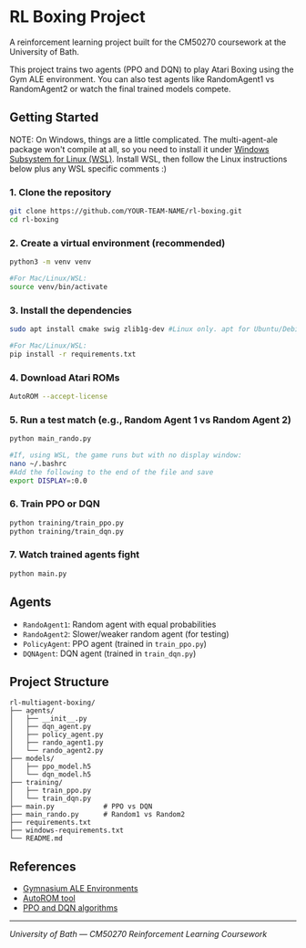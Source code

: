 # RL Boxing Project

A reinforcement learning project built for the CM50270 coursework at the University of Bath.

This project trains two agents (PPO and DQN) to play Atari Boxing using the Gym ALE environment. You can also test agents like RandomAgent1 vs RandomAgent2 or watch the final trained models compete.

## Getting Started

NOTE: On Windows, things are a little complicated. The multi-agent-ale package won't compile at all, so you need to install it under [Windows Subsystem for Linux (WSL)](https://learn.microsoft.com/en-us/windows/wsl/install). Install WSL, then follow the Linux instructions below plus any WSL specific comments :)

### 1. Clone the repository
```bash
git clone https://github.com/YOUR-TEAM-NAME/rl-boxing.git
cd rl-boxing
```

### 2. Create a virtual environment (recommended)
```bash
python3 -m venv venv

#For Mac/Linux/WSL:
source venv/bin/activate
```

### 3. Install the dependencies
```bash
sudo apt install cmake swig zlib1g-dev #Linux only. apt for Ubuntu/Debian etc., your package manager of choice otherwise.

#For Mac/Linux/WSL:
pip install -r requirements.txt 
```

### 4. Download Atari ROMs
```bash
AutoROM --accept-license
```

### 5. Run a test match (e.g., Random Agent 1 vs Random Agent 2)
```bash
python main_rando.py

#If, using WSL, the game runs but with no display window:
nano ~/.bashrc
#Add the following to the end of the file and save
export DISPLAY=:0.0

```

### 6. Train PPO or DQN
```bash
python training/train_ppo.py
python training/train_dqn.py
```

### 7. Watch trained agents fight
```bash
python main.py
```

## Agents

- `RandoAgent1`: Random agent with equal probabilities
- `RandoAgent2`: Slower/weaker random agent (for testing)
- `PolicyAgent`: PPO agent (trained in `train_ppo.py`)
- `DQNAgent`: DQN agent (trained in `train_dqn.py`)

## Project Structure

```
rl-multiagent-boxing/
├── agents/
│   ├── __init__.py
│   ├── dqn_agent.py
│   ├── policy_agent.py
│   ├── rando_agent1.py
│   └── rando_agent2.py
├── models/
│   ├── ppo_model.h5
│   └── dqn_model.h5
├── training/
│   ├── train_ppo.py
│   └── train_dqn.py
├── main.py            # PPO vs DQN
├── main_rando.py      # Random1 vs Random2
├── requirements.txt
├── windows-requirements.txt
└── README.md
```

## References

- [Gymnasium ALE Environments](https://gymnasium.farama.org/environments/atari/)
- [AutoROM tool](https://github.com/Farama-Foundation/AutoROM)
- [PPO and DQN algorithms](https://spinningup.openai.com/en/latest/algorithms/)

---

_University of Bath — CM50270 Reinforcement Learning Coursework_
